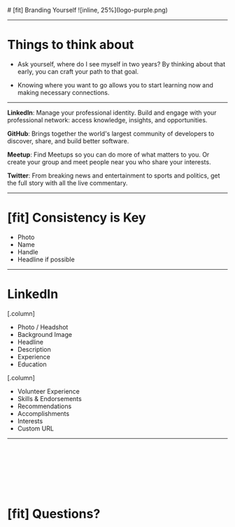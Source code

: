 <br>
# [fit] Branding Yourself 
![inline, 25%](logo-purple.png) 

---

# Things to think about

- Ask yourself, where do I see myself in two years? By thinking about that early, you can craft your path to that goal. 

- Knowing where you want to go allows you to start learning now and making necessary connections.


---

**LinkedIn**: Manage your professional identity. Build and engage with your professional network: access knowledge, insights, and opportunities.

**GitHub**: Brings together the world's largest community of developers to discover, share, and build better software.

**Meetup**: Find Meetups so you can do more of what matters to you. Or create your group and meet people near you who share your interests.

**Twitter**: From breaking news and entertainment to sports and politics, get the full story with all the live commentary.


---
# [fit] Consistency is Key

- Photo
- Name
- Handle
- Headline if possible

---
# LinkedIn

[.column]
- Photo / Headshot
- Background Image
- Headline
- Description
- Experience
- Education

[.column]
- Volunteer Experience
- Skills & Endorsements
- Recommendations
- Accomplishments
- Interests
- Custom URL


---
<br><br><br><br><br><br>
# [fit] Questions?
